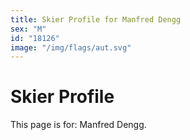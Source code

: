 ```yaml
---
title: Skier Profile for Manfred Dengg
sex: "M"
id: "18126"
image: "/img/flags/aut.svg" 
---
```


# Skier Profile

This page is for: Manfred Dengg.
    